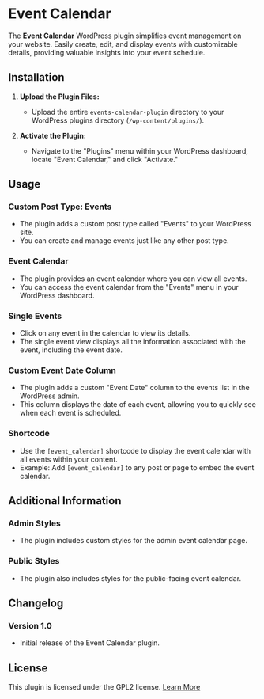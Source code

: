 # Event Calendar

The **Event Calendar** WordPress plugin simplifies event management on your website. Easily create, edit, and display events with customizable details, providing valuable insights into your event schedule.

## Installation

1. **Upload the Plugin Files:**
   - Upload the entire `events-calendar-plugin` directory to your WordPress plugins directory (`/wp-content/plugins/`).

2. **Activate the Plugin:**
   - Navigate to the "Plugins" menu within your WordPress dashboard, locate "Event Calendar," and click "Activate."

## Usage

### Custom Post Type: Events
- The plugin adds a custom post type called "Events" to your WordPress site.
- You can create and manage events just like any other post type.

### Event Calendar
- The plugin provides an event calendar where you can view all events.
- You can access the event calendar from the "Events" menu in your WordPress dashboard.

### Single Events
- Click on any event in the calendar to view its details.
- The single event view displays all the information associated with the event, including the event date.

### Custom Event Date Column
- The plugin adds a custom "Event Date" column to the events list in the WordPress admin.
- This column displays the date of each event, allowing you to quickly see when each event is scheduled.

### Shortcode
- Use the `[event_calendar]` shortcode to display the event calendar with all events within your content.
- Example: Add `[event_calendar]` to any post or page to embed the event calendar.

## Additional Information

### Admin Styles
- The plugin includes custom styles for the admin event calendar page.

### Public Styles
- The plugin also includes styles for the public-facing event calendar.

## Changelog

### Version 1.0
- Initial release of the Event Calendar plugin.

## License
This plugin is licensed under the GPL2 license. [Learn More](https://www.gnu.org/licenses/gpl-2.0.html)
